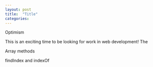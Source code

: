```yaml
---
layout: post
title:  "Title"
categories: 
---
```

Optimism

This is an exciting time to be looking for work in web development! The 




Array methods

findIndex and indexOf 



